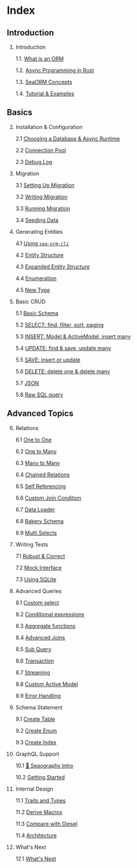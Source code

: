 # Index

## Introduction

1. Introduction

    1.1. [What is an ORM](01-introduction/01-orm.md)

    1.2. [Async Programming in Rust](01-introduction/02-async.md)

    1.3. [SeaORM Concepts](01-introduction/03-sea-orm.md)

    1.4. [Tutorial & Examples](01-introduction/04-tutorial.md)

## Basics

2. Installation & Configuration

    2.1 [Choosing a Database & Async Runtime](02-install-and-config/01-database-and-async-runtime.md)

    2.2 [Connection Pool](02-install-and-config/02-connection.md)

    2.3 [Debug Log](02-install-and-config/03-debug-log.md)

3. Migration

    3.1 [Setting Up Migration](03-migration/01-setting-up-migration.md)

    3.2 [Writing Migration](03-migration/02-writing-migration.md)

    3.3 [Running Migration](03-migration/03-running-migration.md)

    3.4 [Seeding Data](03-migration/04-seeding-data.md)

4. Generating Entities

    4.1 [Using `sea-orm-cli`](04-generate-entity/01-sea-orm-cli.md)

    4.2 [Entity Structure](04-generate-entity/02-entity-structure.md)

    4.3 [Expanded Entity Structure](04-generate-entity/03-expanded-entity-structure.md)

    4.4 [Enumeration](04-generate-entity/04-enumeration.md)

    4.5 [New Type](04-generate-entity/05-newtype.md)

5. Basic CRUD

    5.1 [Basic Schema](05-basic-crud/01-basic-schema.md)

    5.2 [SELECT: find, filter, sort, paging](05-basic-crud/02-select.md)

    5.3 [INSERT: Model & ActiveModel, insert many](05-basic-crud/03-insert.md)

    5.4 [UPDATE: find & save, update many](05-basic-crud/04-update.md)

    5.5 [SAVE: insert or update](05-basic-crud/05-save.md)

    5.6 [DELETE: delete one & delete many](05-basic-crud/06-delete.md)

    5.7 [JSON](05-basic-crud/07-json.md)

    5.8 [Raw SQL query](05-basic-crud/08-raw-sql.md)

## Advanced Topics

6. Relations

    6.1 [One to One](06-relation/01-one-to-one.md)

    6.2 [One to Many](06-relation/02-one-to-many.md)

    6.3 [Many to Many](06-relation/03-many-to-many.md)

    6.4 [Chained Relations](06-relation/04-chained-relations.md)

    6.5 [Self Referencing](06-relation/05-self-referencing.md)

    6.6 [Custom Join Condition](06-relation/06-custom-join-condition.md)

    6.7 [Data Loader](06-relation/07-data-loader.md)

    6.8 [Bakery Schema](06-relation/08-bakery-schema.md)

    6.9 [Multi Selects](06-relation/09-multi-selects.md)

7. Writing Tests

    7.1 [Robust & Correct](07-write-test/01-testing.md)

    7.2 [Mock Interface](07-write-test/02-mock.md)

    7.3 [Using SQLite](07-write-test/03-sqlite.md)

8. Advanced Queries

    8.1 [Custom select](08-advanced-query/01-custom-select.md)

    8.2 [Conditional expressions](08-advanced-query/02-conditional-expression.md)

    8.3 [Aggregate functions](08-advanced-query/03-aggregate-function.md)

    8.4 [Advanced Joins](08-advanced-query/04-advanced-joins.md)

    8.5 [Sub Query](08-advanced-query/05-subquery.md)

    8.6 [Transaction](08-advanced-query/06-transaction.md)

    8.7 [Streaming](08-advanced-query/07-streaming.md)

    8.8 [Custom Active Model](08-advanced-query/08-custom-active-model.md)

    8.9 [Error Handling](08-advanced-query/09-error-handling.md)

9. Schema Statement

    9.1 [Create Table](09-schema-statement/01-create-table.md)

    9.2 [Create Enum](09-schema-statement/02-create-enum.md)

    9.3 [Create Index](09-schema-statement/03-create-index.md)

10. GraphQL Support

    10.1 [🧭 Seaography Intro](10-graph-ql/01-seaography-intro.md)

    10.2 [Getting Started](10-graph-ql/02-getting-started.md)

11. Internal Design

    11.1 [Traits and Types](11-internal-design/01-trait-and-type.md)

    11.2 [Derive Macros](11-internal-design/02-derive-macro.md)

    11.3 [Compare with Diesel](11-internal-design/03-diesel.md)

    11.4 [Architecture](11-internal-design/04-architecture.md)

12. What's Next

    12.1 [What's Next](12-whats-next/01-whats-next.md)